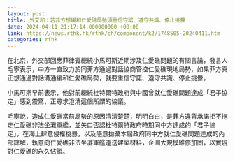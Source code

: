 ```yaml
---
layout: post
title: 外交部︰若菲方想緩和仁愛礁局勢須重信守諾、遵守共識、停止挑釁
date: 2024-04-11 21:17:14.000000000 +08:00
link: https://news.rthk.hk/rthk/ch/component/k2/1748505-20240411.htm
categories: rthk
---
```


在北京，外交部回應菲律賓總統小馬可斯近期涉及仁愛礁問題的有關言論，發言人毛寧表示，中方一直致力於同菲方通過對話協商管控仁愛礁現地局勢，如果菲方真正想通過對話溝通緩和仁愛礁局勢，就要重信守諾、遵守共識、停止挑釁。

小馬可斯早前表示，他對前總統杜特爾特政府與中國曾就仁愛礁問題達成「君子協定」感到震驚，正尋求澄清這個所謂的協議。

毛寧說，造成仁愛礁當前局勢的原因清清楚楚，明明白白，是菲方違背承諾拒不拖走仁愛礁非法坐灘軍艦，並矢口否認杜特爾特政府時期同中方達成的「君子協定」，在海上肆意侵權挑釁，以及隨意拋棄本屆政府同中方就仁愛礁問題達成的內部諒解，執意向仁愛礁非法坐灘軍艦運送建築材料，企圖大規模維修加固，以實現對仁愛礁的永久佔領。
